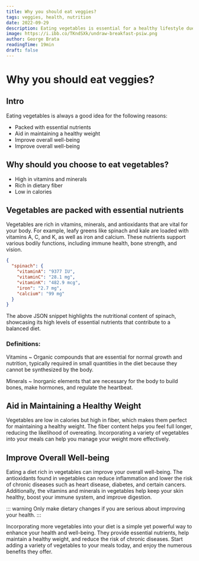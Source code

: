 ```yaml
---
title: Why you should eat veggies?
tags: veggies, health, nutrition
date: 2022-09-29
description: Eating vegetables is essential for a healthy lifestyle due to their numerous benefits including vitamins, minerals, and fiber.
image: https://i.ibb.co/TKndSXk/undraw-breakfast-psiw.png
author: George Brata
readingTime: 19min
draft: false
---
```


# Why you should eat veggies?

## Intro
Eating vegetables is always a good idea for the following reasons:
- Packed with essential nutrients
- Aid in maintaining a healthy weight
- Improve overall well-being
- Improve overall well-being


## Why should you choose to eat vegetables?
- High in vitamins and minerals
- Rich in dietary fiber
- Low in calories

## Vegetables are packed with essential nutrients

Vegetables are rich in vitamins, minerals, and antioxidants that are vital for your body. For example, leafy greens like spinach and kale are loaded with vitamins A, C, and K, as well as iron and calcium. These nutrients support various bodily functions, including immune health, bone strength, and vision.

```json
{
  "spinach": {
    "vitaminA": "9377 IU",
    "vitaminC": "28.1 mg",
    "vitaminK": "482.9 mcg",
    "iron": "2.7 mg",
    "calcium": "99 mg"
  }
}
```

The above JSON snippet highlights the nutritional content of spinach, showcasing its high levels of essential nutrients that contribute to a balanced diet.

### Definitions:
Vitamins
~ Organic compounds that are essential for normal growth and nutrition, typically required in small quantities in the diet because they cannot be synthesized by the body.

Minerals
~ Inorganic elements that are necessary for the body to build bones, make hormones, and regulate the heartbeat.

## Aid in Maintaining a Healthy Weight

Vegetables are low in calories but high in fiber, which makes them perfect for maintaining a healthy weight. The fiber content helps you feel full longer, reducing the likelihood of overeating. Incorporating a variety of vegetables into your meals can help you manage your weight more effectively.

## Improve Overall Well-being

Eating a diet rich in vegetables can improve your overall well-being. The antioxidants found in vegetables can reduce inflammation and lower the risk of chronic diseases such as heart disease, diabetes, and certain cancers. Additionally, the vitamins and minerals in vegetables help keep your skin healthy, boost your immune system, and improve digestion.

::: warning
Only make dietary changes if you are serious about improving your health.
:::

Incorporating more vegetables into your diet is a simple yet powerful way to enhance your health and well-being. They provide essential nutrients, help maintain a healthy weight, and reduce the risk of chronic diseases. Start adding a variety of vegetables to your meals today, and enjoy the numerous benefits they offer.